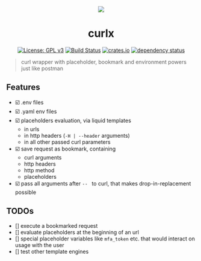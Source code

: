 <div align="center">
 <img src="https://github.com/sassman/curlx-rs/blob/main/resources/demo.gif?raw=true">
 <h1><strong>curlx</strong></h1>

[![License: GPL v3](https://img.shields.io/badge/License-GPLv3-blue.svg)](https://www.gnu.org/licenses/gpl-3.0)
[![Build Status](https://github.com/curlx-rs/curlx/workflows/Build/badge.svg)](https://github.com/curlx-rs/curlx/actions?query=branch%3Amain+workflow%3ABuild+)
[![crates.io](https://img.shields.io/crates/v/curlx.svg)](https://crates.io/crates/curlx)
[![dependency status](https://deps.rs/repo/github/sassman/curlx-rs/status.svg)](https://deps.rs/repo/github/curlx-rs/curlx)

</div>

> curl wrapper with placeholder, bookmark and environment powers just like postman
 
## Features

- ☑️ .env files
- ☑️ .yaml env files
- ☑️ placeholders evaluation, via liquid templates
  - in urls
  - in http headers (`-H | --header` arguments)
  - in all other passed curl parameters
- ☑️ save request as bookmark, containing
  - curl arguments
  - http headers
  - http method
  - placeholders
- ☑️ pass all arguments after `-- ` to curl, that makes drop-in-replacement possible

## TODOs
- [] execute a bookmarked request
- [] evaluate placeholders at the beginning of an url
- [] special placeholder variables like `mfa_token` etc. that would interact on usage with the user
- [] test other template engines